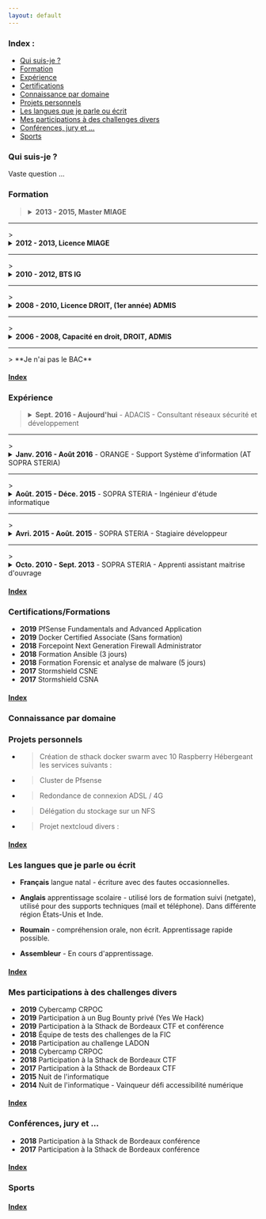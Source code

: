 ```yaml
---
layout: default
---
```


<span id="index"></span>
### Index :

*   [Qui suis-je ?](./#quisuisje)
*   [Formation](./#Formation)
*   [Expérience](./#experience)
*   [Certifications](./#certifications)
*   [Connaissance par domaine](./#connaissancepardomaine)
*   [Projets personnels](./projetspersonnels)
*   [Les langues que je parle ou écrit](./#leslanguesquejeparleouecrit)
*   [Mes participations à des challenges divers](./#mesparticipationsadeschallengesdivers)
*   [Conférences, jury et ...](./#conferencesjury)
*   [Sports](./#sports)

<span id="quisuisje"></span>
### Qui suis-je ?

Vaste question ...

<span id="Formation"></span>
### Formation

> <details><summary><strong>2013 - 2015, Master MIAGE</strong></summary>
> Méthodes Informatiques Appliquées à la Gestion des Entreprises <br/>
> Université Bordeaux 1 <br/>
> Éffectué en apprentissage</details>
<hr/>
> <details><summary><strong>2012 - 2013, Licence MIAGE</strong></summary>
> Méthodes Informatiques Appliquées à la Gestion des Entreprises <br/>
> Université Paul Sabatier (Toulouse III) <br/>
> Éffectué en apprentissage</details>
<hr/>
> <details><summary><strong>2010 - 2012, BTS IG</strong></summary>
> BTS Informatique de Gestion - Option développeur <br/>
> Lycée Gustave Eiffel <br/>
> Éffectué en apprentissage</details>
<hr/>
> <details><summary><strong>2008 - 2010, Licence DROIT, (1er année) ADMIS</strong></summary>
> Université Montesquieu-Bordeaux IV <br/>
> Travail étudiant en parallèle</details>
<hr/>
> <details><summary><strong>2006 - 2008, Capacité en droit, DROIT, ADMIS</strong></summary>
> Université Montesquieu-Bordeaux IV <br/>
> Travail étudiant en parallèle, ce diplôme est de classe IV (équivalent au baccalauréat).</details>
<hr/>
> **Je n'ai pas le BAC**

#### [Index](./#index)

<span id="experience"></span>
### Expérience

> <details><summary><strong>Sept. 2016 - Aujourd'hui</strong> - ADACIS - Consultant réseaux sécurité et développement</summary>
> J'interviens auprès de clients Grands Comptes sur : <br/>
> - Intégration d'équipements de sécurité<br/>
> - Intégration de solutions sécurisée<br/>
> - Audit et architecture, logiciel, réseau, organisationnel ...<br/>
> - Formation <br/>
> - Développement <br/>
> - Déplacement nationaux <br/>
> - Commerce, avant vente, appel d'offre etc. <br/>
> <br/>Veille technologique : https://www.adacis.net/category/actu/</details>
<hr/>
> <details><summary><strong>Janv. 2016 - Août 2016</strong> - ORANGE - Support Système d'information (AT SOPRA STERIA)</summary>
> Support fonctionnel de l'application Oracle E-business<br/>
> - Support téléphonique, mail, ticket<br/>
> - Documentation et suivi des résolutions d'incident<br/>
> - Référent technique</details>
<hr/>
> <details><summary><strong>Août. 2015 - Déce. 2015</strong> - SOPRA STERIA - Ingénieur d'étude informatique</summary>
> Projet d'avant vente pour Orange dans la continuité de mon stage<br/>
> - Outil d'automatisation de tests<br/>
> - Crée en JAVA<br/>
> - Parallélement, référent technique en COBOL pour une Tiers Maintenance Applicative</details>
<hr/>
> <details><summary><strong>Avri. 2015 - Août. 2015</strong> - SOPRA STERIA - Stagiaire développeur</summary>
> Dans le cadre de mon stage de fin de Master, réalisation d'un logiciel d'amélioration d'un processus de tests pour Orange.<br/>
> - Java<br/>
> - Documentation du projet</details>
<hr/>
> <details><summary><strong>Octo. 2010 - Sept. 2013</strong> - SOPRA STERIA - Apprenti assistant maitrise d'ouvrage</summary>
> Créatin d'un logiciel de PoC pour le contrôle de la paie des retraites des fonctionnaires. <br/>
> - Analyse de projet<br/>
> - Développement de la solution<br/>
> - Création d’un plan de recette<br/>
> - Rédaction des procédures<br/>
> - Rédaction de la documentation technique<br/>
> - Formation des utilisateurs<br/>
> - Suivi du projet en production<br/>
> <br/> Remerciement tout spécial à la Caisse des dépôts qui m'a permis de réaliser mon apprentissage dans des conditions exceptionnelles, tant au niveau de la rémunération que au niveau de l'humain.</details>

#### [Index](./#index)

<span id="certifications"></span>
### Certifications/Formations

*   **2019** PfSense Fundamentals and Advanced Application
*   **2019** Docker Certified Associate (Sans formation)
*   **2018** Forcepoint Next Generation Firewall Administrator
*   **2018** Formation Ansible (3 jours)
*   **2018** Formation Forensic et analyse de malware (5 jours)
*   **2017** Stormshield CSNE
*   **2017** Stormshield CSNA

#### [Index](./#index)

<span id="connaissancepardomaine"></span>
### Connaissance par domaine

<span id="projetspersonnels"></span>
### Projets personnels

*   > Création de sthack docker swarm avec 10 Raspberry Hébergeant les services suivants :

*   > Cluster de Pfsense

*   > Redondance de connexion ADSL / 4G

*   > Délégation du stockage sur un NFS

*   > Projet nextcloud divers : 

#### [Index](./#index)

<span id="leslanguesquejeparleouecrit"></span>
### Les langues que je parle ou écrit

*   **Français** langue natal - écriture avec des fautes occasionnelles.

*   **Anglais** apprentissage scolaire - utilisé lors de formation suivi (netgate), utilisé pour des supports techniques (mail et téléphone). Dans différente région États-Unis et Inde.

*   **Roumain** - compréhension orale, non écrit. Apprentissage rapide possible.

*   **Assembleur** - En cours d'apprentissage.

#### [Index](./#index)

<span id="mesparticipationsadeschallengesdivers"></span>
### Mes participations à des challenges divers

*   **2019** Cybercamp CRPOC
*   **2019** Participation à un Bug Bounty privé (Yes We Hack)
*   **2019** Participation à la Sthack de Bordeaux CTF et conférence
*   **2018** Équipe de tests des challenges de la FIC
*   **2018** Participation au challenge LADON
*   **2018** Cybercamp CRPOC
*   **2018** Participation à la Sthack de Bordeaux CTF
*   **2017** Participation à la Sthack de Bordeaux CTF
*   **2015** Nuit de l'informatique
*   **2014** Nuit de l'informatique - Vainqueur défi accessibilité numérique

#### [Index](./#index)

<span id="conferencesjury"></span>
### Conférences, jury et ...

*   **2018** Participation à la Sthack de Bordeaux conférence
*   **2017** Participation à la Sthack de Bordeaux conférence

#### [Index](./#index)

<span id="sports"></span>
### Sports

#### [Index](./#index)